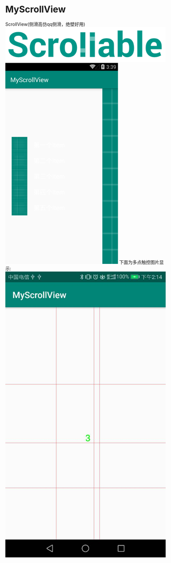 # MyScrollView
ScrollView(侧滑高仿qq侧滑，绝壁好用)
![logo](art/scrollable_big_logo.png)
![logo](art/logo.png)
下面为多点触控图片显示:
![logo](art/more_point.jpg)
